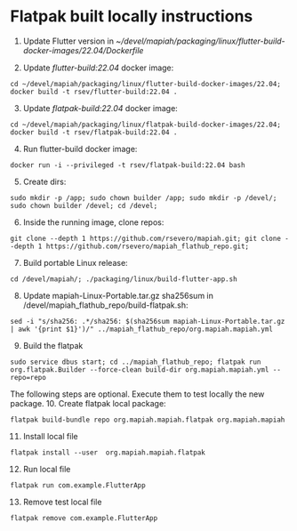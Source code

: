 # Flatpak built locally instructions

1. Update Flutter version in _~/devel/mapiah/packaging/linux/flutter-build-docker-images/22.04/Dockerfile_

2. Update _flutter-build:22.04_ docker image:
```
cd ~/devel/mapiah/packaging/linux/flutter-build-docker-images/22.04; docker build -t rsev/flutter-build:22.04 .
```
3. Update _flatpak-build:22.04_ docker image:
```
cd ~/devel/mapiah/packaging/linux/flatpak-build-docker-images/22.04; docker build -t rsev/flatpak-build:22.04 .
```
4. Run flutter-build docker image:
```
docker run -i --privileged -t rsev/flatpak-build:22.04 bash
```
5. Create dirs:
```
sudo mkdir -p /app; sudo chown builder /app; sudo mkdir -p /devel/; sudo chown builder /devel; cd /devel;
```
6. Inside the running image, clone repos:
```
git clone --depth 1 https://github.com/rsevero/mapiah.git; git clone --depth 1 https://github.com/rsevero/mapiah_flathub_repo.git;
```
7. Build portable Linux release:
```
cd /devel/mapiah/; ./packaging/linux/build-flutter-app.sh
```
8. Update mapiah-Linux-Portable.tar.gz sha256sum in /devel/mapiah_flathub_repo/build-flatpak.sh:
```
sed -i "s/sha256: .*/sha256: $(sha256sum mapiah-Linux-Portable.tar.gz | awk '{print $1}')/" ../mapiah_flathub_repo/org.mapiah.mapiah.yml
```
9. Build the flatpak
```
sudo service dbus start; cd ../mapiah_flathub_repo; flatpak run org.flatpak.Builder --force-clean build-dir org.mapiah.mapiah.yml --repo=repo
```

The following steps are optional. Execute them to test locally the new package.
10. Create flatpak local package:
```
flatpak build-bundle repo org.mapiah.mapiah.flatpak org.mapiah.mapiah
```
11. Install local file
```
flatpak install --user  org.mapiah.mapiah.flatpak
```
12. Run local file
```
flatpak run com.example.FlutterApp
```
13. Remove test local file
```
flatpak remove com.example.FlutterApp
```
